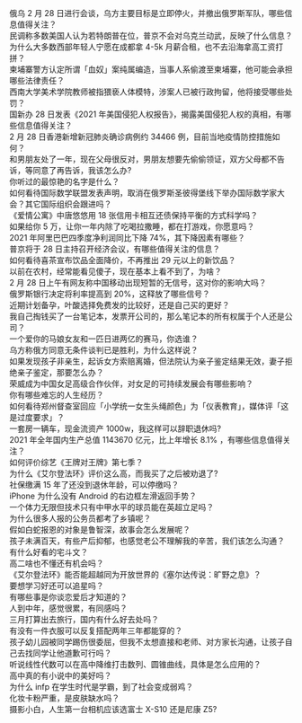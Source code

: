 俄乌 2 月 28 日进行会谈，乌方主要目标是立即停火，并撤出俄罗斯军队，哪些信息值得关注？  
民调称多数美国人认为若特朗普在位，普京不会对乌克兰动武，反映了什么信息？  
为什么大多数西部年轻人宁愿在成都拿 4-5k 月薪合租，也不去沿海拿高工资打拼？  
柬埔寨警方认定所谓「血奴」案纯属编造，当事人系偷渡至柬埔寨，他可能会承担哪些法律责任？  
西南大学美术学院教师被指猥亵人体模特，涉案人已被行政拘留，他将接受哪些处罚？  
国新办 28 日发表《2021 年美国侵犯人权报告》，揭露美国侵犯人权的真相，有哪些信息值得关注？  
2 月 28 日香港新增新冠肺炎确诊病例约 34466 例，目前当地疫情防控措施如何？  
和男朋友处了一年，现在父母很反对，男朋友想要先偷偷领证，双方父母都不告诉，等同意了再告诉，我该怎么办?  
你听过的最惊艳的名字是什么？  
如何看待国际数学联盟发表声明，取消在俄罗斯圣彼得堡线下举办国际数学家大会？其它国际组织会跟进吗？  
《爱情公寓》中唐悠悠用 18 张信用卡相互还债保持平衡的方式科学吗？  
如果给你 5 万，让你一年内除了吃喝拉撒睡，都在打游戏，你愿意吗？  
2021 年阿里巴巴四季度净利润同比下降 74%，其下降因素有哪些？  
普京将于 28 日主持召开经济会议，有哪些值得关注的信息？  
如何看待喜茶宣布饮品全面降价，不再推出 29 元以上的新饮品？  
以前在农村，经常能看见傻子，现在基本上看不到了，为啥？  
2 月 28 日上午有网友称中国移动出现短暂的无信号，这对你的影响大吗？  
俄罗斯银行决定将利率提高到 20%，这释放了哪些信号？  
近期计划备孕，叶酸选择免费发的比较好，还是自己买的更好？  
我自己掏钱买了一台笔记本，发票开公司的，那么笔记本的所有权属于个人还是公司？  
一个爱你的马娘女友和一匹日进两亿的赛马，你选谁？  
乌方称俄方同意无条件谈判已是胜利，为什么这样说？  
如果发现孩子非亲生，起诉女方索赔离婚，但法院认为亲子鉴定结果无效，妻子拒绝亲子鉴定，那要怎么办？  
荣威成为中国女足高级合作伙伴，对女足的可持续发展会有哪些影响？  
你有哪些难忘的人生经历？  
如何看待郑州督查室回应「小学统一女生头绳颜色」为「仪表教育」，媒体评「这是过度要求」？  
一套房一辆车，现金流资产 1000w，我这样可以辞职退休吗?  
2021 年全年国内生产总值 1143670 亿元，比上年增长 8.1% ，有哪些信息值得关注？  
如何评价综艺《王牌对王牌》第七季？  
为什么《艾尔登法环》评价这么高，而我买了之后被劝退了?  
社保缴满 15 年了还没到退休年龄，可以停缴吗？  
iPhone 为什么没有 Android 的右边框左滑返回手势？  
一个体力无限但技术只有中甲水平的球员能在英超立足吗？  
为什么很多人报的公务员都考了乡镇呢？  
假如白蛇报恩的对象是鲁智深，故事会怎么发展呢？  
孩子未满百天，有些产后抑郁，也感觉老公不理解我的辛苦，我们该怎么沟通？  
有什么好看的宅斗文？  
高二啥也不懂还有机会吗？  
《艾尔登法环》能否能超越同为开放世界的《塞尔达传说：旷野之息》？  
要想学习好还可以追星吗？  
有哪些事是你谈恋爱后才知道的？  
人到中年，感觉很累，有同感吗？  
三月打算出去旅行，国内有什么好去处吗？  
有没有一件衣服可以反复搭配两年三年都能穿的？  
孩子幼儿园被同学踢伤很委屈，但我不太想直接和老师、对方家长沟通，让孩子自己去找同学让他道歉可行吗？  
听说线性代数可以在高中降维打击数列、圆锥曲线，具体是怎么应用的？  
高中真的有小说中的美好吗？  
为什么 infp 在学生时代是学霸，到了社会变成弱鸡？  
化妆卡粉严重，是皮肤缺水吗？  
摄影小白，人生第一台相机应该选富士 X-S10 还是尼康 Z5?  
